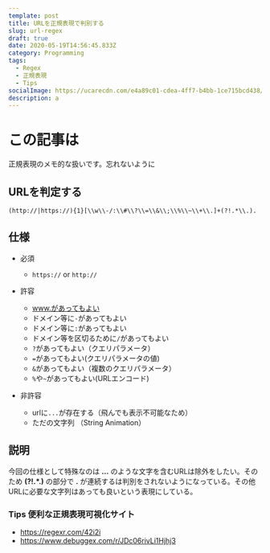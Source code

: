 ```yaml
---
template: post
title: URLを正規表現で判別する
slug: url-regex
draft: true
date: 2020-05-19T14:56:45.833Z
category: Programming
tags:
  - Regex
  - 正規表現
  - Tips
socialImage: https://ucarecdn.com/e4a89c01-cdea-4ff7-b4bb-1ce715bcd438/
description: a
---
```

# この記事は

正規表現のメモ的な扱いです。忘れないように

## URLを判定する

```
(http://|https://){1}[\\w\\-/:\\#\\?\\=\\&\\;\\%\\~\\+\\.]+(?!.*\\.).
```

## 仕様

* 必須

  * `https://` or `http://`
* 許容
  * www.があってもよい
  * ドメイン等に`-`があってもよい
  * ドメイン等に`:`があってもよい
  * ドメイン等を区切るために`/`があってもよい
  * `?`があってもよい（クエリパラメータ）
  * `=`があってもよい(クエリパラメータの値)
  * `&`があってもよい（複数のクエリパラメータ）
  * `%`や`~`があってもよい(URLエンコード)
* 非許容
  * urlに`...`が存在する（飛んでも表示不可能なため）
  * ただの文字列 （String Animation）

## 説明

今回の仕様として特殊なのは **...** のような文字を含むURLは除外をしたい。そのため **(?!.*\.)** の部分で **.** が連続するは判別をされないようになっている。その他URLに必要な文字列はあっても良いという表現にしている。

### Tips 便利な正規表現可視化サイト

* https://regexr.com/42i2i
* https://www.debuggex.com/r/JDc06rivLi1Hjhj3